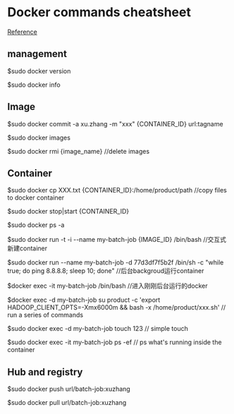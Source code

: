 # Docker commands cheatsheet

 [Reference](https://docs.docker.com/engine/reference/commandline/)

## management

$sudo docker version

$sudo docker info

## Image

$sudo docker commit -a xu.zhang -m "xxx" {CONTAINER_ID} url:tagname

$sudo docker images

$sudo docker rmi {image_name}  //delete images

## Container

$sudo docker cp XXX.txt {CONTAINER_ID}:/home/product/path  //copy files to docker container

$sudo docker stop|start {CONTAINER_ID}

$sudo docker ps -a

$sudo docker run -t -i --name my-batch-job {IMAGE_ID} /bin/bash  //交互式新建container

$sudo docker run --name my-batch-job -d 77d3df7f5b2f /bin/sh -c "while true; do ping 8.8.8.8; sleep 10; done" //后台backgroud运行container

$docker exec -it my-batch-job /bin/bash  //进入刚刚后台运行的docker

$docker exec -d my-batch-job su product -c 'export HADOOP_CLIENT_OPTS=-Xmx6000m && bash -x /home/product/xxx.sh' // run a series of commands

$sudo docker exec -d my-batch-job touch 123 // simple touch

$sudo docker exec -it my-batch-job ps -ef // ps what's running inside the container

## Hub and registry

$sudo docker push url/batch-job:xuzhang

$sudo docker pull url/batch-job:xuzhang



